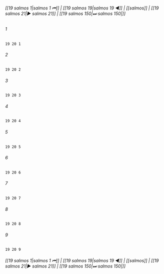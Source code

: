 
###### [[19 salmos 1|salmos 1 ⏮]] | [[19 salmos 19|salmos 19 ◀]] | [[salmos]] | [[19 salmos 21|▶ salmos 21]] | [[19 salmos 150|⏭ salmos 150|]]

###### 1
``` verse
19 20 1 
```
###### 2
``` verse
19 20 2 
```
###### 3
``` verse
19 20 3 
```
###### 4
``` verse
19 20 4 
```
###### 5
``` verse
19 20 5 
```
###### 6
``` verse
19 20 6 
```
###### 7
``` verse
19 20 7 
```
###### 8
``` verse
19 20 8 
```
###### 9
``` verse
19 20 9 
```

###### [[19 salmos 1|salmos 1 ⏮]] | [[19 salmos 19|salmos 19 ◀]] | [[salmos]] | [[19 salmos 21|▶ salmos 21]] | [[19 salmos 150|⏭ salmos 150|]]

